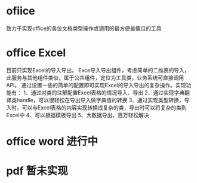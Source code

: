# ofiice
致力于实现office的各位文档类型操作或调用的最方便最傻瓜的工具
# office Excel 
目前只实现Excel的导入导出。
Exce导入导出组件，考虑简单的二维表的导入，此服务与其他组件类似，属于公共组件，定位为工具类，业务系统可直接调用 API。
通过设置一些的简单的配置即可实现Excel的导入导出的复杂操作。实现功能有：
1、通过对类的注解配置Excel表格的情况导入、导出
2、通过实现字典翻译类handle，可以很轻松在导出导入做字典值的转换
3、通过实现类型转换，导入时，可以与Excel表格的内容实现转换成复杂的类，导出时可以将复杂的类到Excel中
4、可以根据模板导出
5、大数据导出，百万轻松解决
# office word 进行中
# pdf 暂未实现
